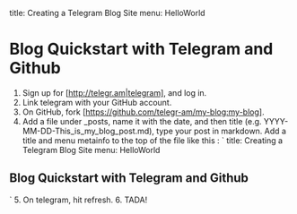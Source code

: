 title: Creating a Telegram Blog Site
menu: HelloWorld

Blog Quickstart with Telegram and Github
===================
1. Sign up for [http://telegr.am|telegram], and log in.
2. Link telegram with your GitHub account.
3. On GitHub, fork [https://github.com/telegr-am/my-blog:my-blog].
4. Add a file under _posts, name it with the date, and then title (e.g. YYYY-MM-DD-This_is_my_blog_post.md), type your post in markdown.  Add a title and menu metainfo to the top of the file like this : 
`
title: Creating a Telegram Blog Site
menu: HelloWorld

## Blog Quickstart with Telegram and Github
`
5. On telegram, hit refresh.
6. TADA!



